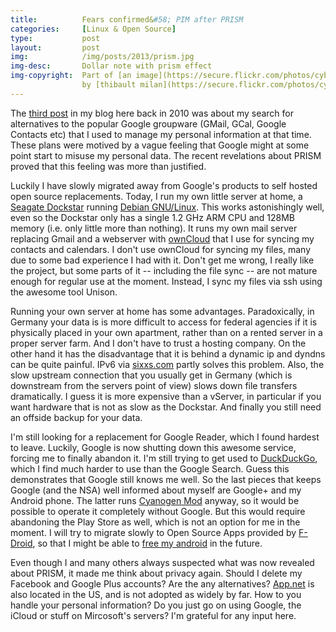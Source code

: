```yaml
--- 
title:          Fears confirmed&#58; PIM after PRISM 
categories:     [Linux & Open Source]
type:           post
layout:         post
img:            /img/posts/2013/prism.jpg
img-desc:       Dollar note with prism effect 
img-copyright:  Part of [an image](https://secure.flickr.com/photos/cyberaxe/8999692832) under CC-BY-2.0 Licence
                by [thibault milan](https://secure.flickr.com/photos/cyberaxe/).
---
```


The [third post](http://paulstaab.de/2010/02/alternativen-zu-google) 
in my blog here back in 2010 was about my search for alternatives to the popular
Google groupware (GMail, GCal, Google Contacts etc) that I used to manage my
personal information at that time. These plans were
motived by a vague feeling that Google might at some point start to misuse my
personal data. The recent revelations about PRISM proved that this feeling was more
than justified.

Luckily I have slowly migrated away from Google's products to self hosted open source
replacements. Today, I run my own little server at home, a
[Seagate Dockstar](http://archlinuxarm.org/platforms/armv5/seagate-dockstar) 
running [Debian GNU/Linux](http://www.debian.org). 
This works astonishingly well, even
so the Dockstar only has a single 1.2
GHz ARM CPU and 128MB memory (i.e. only little more than nothing). It runs my own
mail server replacing Gmail and a webserver with [ownCloud](http://owncloud.org) 
that I use for syncing
my contacts and calendars. I don't use ownCloud for syncing my files, many due
to some bad experience I had with it. Don't get me wrong, I really like the project, but
some parts of it -- including the file sync -- are not mature
enough for regular use at the moment. Instead, I sync my files via ssh using the awesome tool
Unison.  

Running your own server at home has some advantages. Paradoxically, in Germany your data is
is more difficult to access for federal agencies if it is physically placed in
your own apartment, rather than on a rented server in a proper server farm. And I
don't have to trust a hosting company. On the other hand it has the disadvantage that it is behind
a dynamic ip and dyndns can be quite painful. IPv6 via 
[sixxs.com](https://www.sixxs.net) partly solves
this problem. Also, the slow upstream connection
that you usually get in Germany (which is downstream from the servers point of view)
slows down file transfers dramatically. I guess it is more expensive than a
vServer, in particular if you want hardware that is not as slow as the Dockstar.
And finally you still need an offside backup for your data.

I'm still looking for a replacement for Google Reader, which I found hardest to
leave. Luckily, Google is now shutting down this awesome service, forcing me to
finally abandon it. I'm still trying to get used to
[DuckDuckGo](https://duckduckgo.com), which I find
much harder to use than the Google Search. Guess this demonstrates that Google
still knows me well. So the last pieces that keeps Google (and the NSA) well
informed about myself are Google+ and my Android phone. The latter runs
[Cyanogen Mod](http://www.cyanogenmod.com) anyway, so it
would be possible to operate it completely without Google. But this would require abandoning
the Play Store as well, which is not an option for me in the moment. I will
try to migrate slowly to Open Source Apps provided by
[F-Droid](http://f-droid.org), so that I might
be able to [free my android](https://fsfe.org/campaigns/android) in the future.

Even though I and many others always suspected what was now revealed about
PRISM, it made me think about privacy again. Should I delete my Facebook and
Google Plus accounts? Are the any alternatives? [App.net](https://app.net) is also
located in the US, and is not adopted as widely by far. How to you handle your
personal information? Do you just go on using Google, the iCloud or stuff on
Mircosoft's servers? I'm grateful for any input here.
